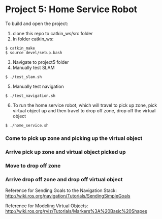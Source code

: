 # Project 5: Home Service Robot

To build and open the project: 

1. clone this repo to catkin_ws/src folder
2. In folder catkin_ws:
```
$ catkin_make
$ source devel/setup.bash
```
3. Navigate to project5 folder
4. Manually test SLAM
```
$ ./test_slam.sh
```
5. Manually test navigation
```
$ ./test_navigation.sh
```
6. To run the home service robot, which will travel to pick up zone, pick virtual object up and then travel to drop off zone, drop off the virtual object
```
$ ./home_service.sh 
```

### Come to pick up zone and picking up the virtual object

### Arrive pick up zone and virtual object picked up

### Move to drop off zone

### Arrive drop off zone and drop off virtual object



Reference for Sending Goals to the Navigation Stack: 
http://wiki.ros.org/navigation/Tutorials/SendingSimpleGoals

Reference for Modeling Virtual Objects:
http://wiki.ros.org/rviz/Tutorials/Markers%3A%20Basic%20Shapes
